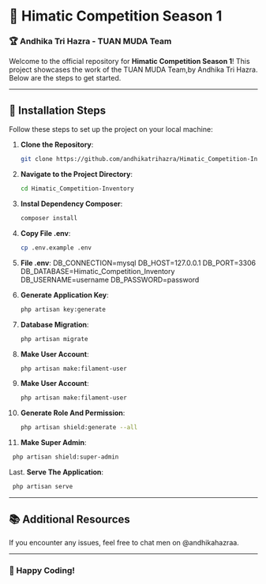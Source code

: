# 🌟 Himatic Competition Season 1

### 🏆 Andhika Tri Hazra - TUAN MUDA Team

Welcome to the official repository for **Himatic Competition Season 1**! This project showcases the work of the TUAN MUDA Team,by Andhika Tri Hazra. Below are the steps to get started.

---

## 🚀 Installation Steps

Follow these steps to set up the project on your local machine:

1. **Clone the Repository**:
   ```bash
   git clone https://github.com/andhikatrihazra/Himatic_Competition-Inventory.git
   ```

2. **Navigate to the Project Directory**:
   ```bash
   cd Himatic_Competition-Inventory
   ```

3. **Instal Dependency Composer**:
   ```bash
   composer install
   ```

4. **Copy File .env**:
   ```bash
   cp .env.example .env
   ```
   
5. **File .env**:
DB_CONNECTION=mysql
DB_HOST=127.0.0.1
DB_PORT=3306
DB_DATABASE=Himatic_Competition_Inventory
DB_USERNAME=username
DB_PASSWORD=password

6. **Generate Application Key**:
   ```bash
   php artisan key:generate
   ```

7. **Database Migration**:
   ```bash
   php artisan migrate
   ```

8. **Make User Account**:
   ```bash
   php artisan make:filament-user
   ```

8. **Make User Account**:
   ```bash
   php artisan make:filament-user
   ```

9. **Generate Role And Permission**:
   ```bash
   php artisan shield:generate --all
   ```

10. **Make Super Admin**:
   ```bash
    php artisan shield:super-admin
   ```

Last. **Serve The Application**:
   ```bash
    php artisan serve
   ```

---

## 📚 Additional Resources

If you encounter any issues, feel free to chat men on @andhikahazraa.

---

### 🎉 Happy Coding!
